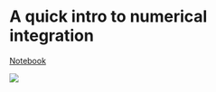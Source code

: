 # A quick intro to numerical integration

[Notebook](https://nbviewer.jupyter.org/github/icweaver/astr110/blob/master/orbital_trajectory/orbit.ipynb?flush_cache=true)

![](https://user-images.githubusercontent.com/25312320/94571104-9c17d400-023d-11eb-99f9-6cbf342655df.png)
